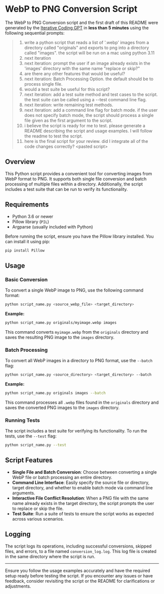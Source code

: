 # WebP to PNG Conversion Script

The WebP to PNG Conversion script and the first draft of this README were generated by the [Iterative Coding GPT](https://chat.openai.com/c/7ad03bf4-8081-411e-bd62-d863321dfb66) in **less than 5 minutes** using the following sequential prompts:

> 1. write a python script that reads a list of '.webp' images from a directory called "originals" and exports to png into a directory called "images". the script will be run on a mac using python 3.11
> 2. next iteration
> 3. next iteration: prompt the user if an image already exists in the 'images' directory with the same name "replace or skip?"
> 4. are there any other features that would be useful?
> 5. next iteration: Batch Processing Option. the default should be to process single file.
> 6. would a test suite be useful for this script?
> 7. next iteration: add a test suite method and test cases to the script. the test suite can be called using a --test command line flag.
> 8. next iteration: write remaining test methods.
> 9. next iteration: add a command line flag for batch mode. if the user does not specify batch mode, the script should process a single file given as the first argument to the script.
> 10. i believe the script is ready for me to test. please generate a README describing  the script and usage examples. I will follow the readme to test the script.
> 11. here is the final script for your review. did I integrate all of the code changes correctly? \<pasted script>

## Overview
This Python script provides a convenient tool for converting images from WebP format to PNG. It supports both single file conversion and batch processing of multiple files within a directory. Additionally, the script includes a test suite that can be run to verify its functionality.

## Requirements
- Python 3.6 or newer
- Pillow library (`PIL`)
- Argparse (usually included with Python)

Before running the script, ensure you have the Pillow library installed. You can install it using pip:

```bash
pip install Pillow
```

## Usage

### Basic Conversion
To convert a single WebP image to PNG, use the following command format:

```bash
python script_name.py <source_webp_file> <target_directory>
```

**Example:**

```bash
python script_name.py originals/myimage.webp images
```

This command converts `myimage.webp` from the `originals` directory and saves the resulting PNG image to the `images` directory.

### Batch Processing
To convert all WebP images in a directory to PNG format, use the `--batch` flag:

```bash
python script_name.py <source_directory> <target_directory> --batch
```

**Example:**

```bash
python script_name.py originals images --batch
```

This command processes all `.webp` files found in the `originals` directory and saves the converted PNG images to the `images` directory.

### Running Tests
The script includes a test suite for verifying its functionality. To run the tests, use the `--test` flag:

```bash
python script_name.py --test
```

## Script Features
- **Single File and Batch Conversion**: Choose between converting a single WebP file or batch processing an entire directory.
- **Command Line Interface**: Easily specify the source file or directory, target directory, and whether to enable batch mode via command line arguments.
- **Interactive File Conflict Resolution**: When a PNG file with the same name already exists in the target directory, the script prompts the user to replace or skip the file.
- **Test Suite**: Run a suite of tests to ensure the script works as expected across various scenarios.

## Logging
The script logs its operations, including successful conversions, skipped files, and errors, to a file named `conversion_log.log`. This log file is created in the same directory where the script is run.

---

Ensure you follow the usage examples accurately and have the required setup ready before testing the script. If you encounter any issues or have feedback, consider revisiting the script or the README for clarifications or adjustments.
